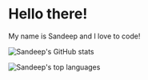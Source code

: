 # Hello there!

My name is Sandeep and I love to code!

![Sandeep's GitHub stats](https://github-readme-stats.vercel.app/api?username=sanman1k98&count_private=true&show_icons=true)

![Sandeep's top languages](https://github-readme-stats.vercel.app/api/top-langs/?username=sanman1k98)
